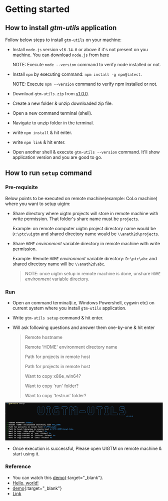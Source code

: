 # Getting started

## How to install _gtm-utils_ application

Follow below steps to install `gtm-utils` on your machine:

- Install `node.js` version `v16.14.0` or above if it's not present on you machine.
  You can download `node.js` from [here](https://nodejs.org/en/download/)

  NOTE: Execute `node --version` command to verify node installed or not.

- Install `npm` by executing command: `npm install -g npm@latest`.

  NOTE: Execute `npm --version` command to verify npm installed or not.

- Download `gtm-utils.zip` from [v1.0.0](https://github.com/abhinath84/gtm-utils/releases/tag/V1.0.0).
- Create a new folder & unzip downloaded zip file.
- Open a new command terminal (shell).
- Navigate to unzip folder in the terminal.
- write `npm install` & hit enter.
- write `npm link` & hit enter.
- Open another shell & execute `gtm-utils --version` command. It'll show application version and you are good to go.

## How to run `setup` command

### Pre-requisite

Below points to be executed on remote machine(example: CoLo machine) where you want to setup uigtm:

- Share directory where uigtm projects will store in remote machine with write permission. That folder's share name must be `projects`.

  Example: on remote computer uigtm project directory name would be `D:\ptc\uigtm` and shared directory name would be `\\anath2d\projects`.

- Share `HOME` _environment_ variable directory in remote machine with write permission.

  Example: Remote `HOME` _environment_ variable directory: `D:\ptc\abc` and shared directory name will be `\\anath2d\abc`.

  > NOTE: once uigtm setup in remote machine is done, unshare `HOME` _environment_ variable directory.

### Run

- Open an command terminal(i.e, Windows Powershell, cygwin etc) on current system where you install `gtm-utils` application.
- Write `gtm-utils setup` command & hit enter.
- Will ask following questions and answer them one-by-one & hit enter

  > Remote hostname
  >
  > Remote 'HOME' environment directory name
  >
  > Path for projects in remote host
  >
  > Path for projects in remote host
  >
  > Want to copy x86e_win64?
  >
  > Want to copy 'run' folder?
  >
  > Want to copy 'testrun' folder?

![setup](./images/setup.png)

- Once execution is successful, Please open UIGTM on remote machine & start using it.

### Reference

- You can watch this [demo](./video/gtm_utils_setup.mp4){:target="_blank"}.
- <a href="http://google.com" target="_blank">Hello, world!</a>
- [demo](http://google.com){:target="_blank"}
- <a href="http://google.com" target="_blank" rel="noopener">Link</a>

